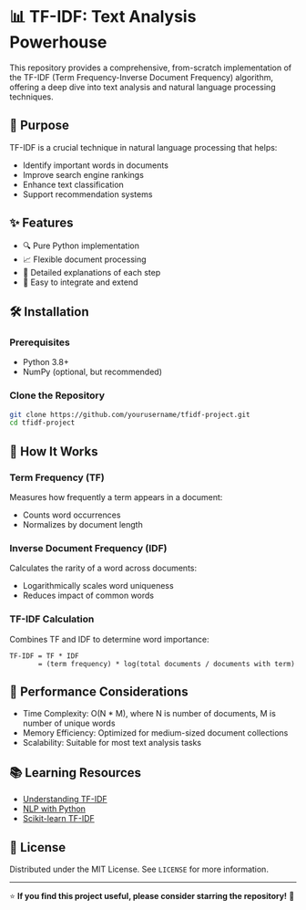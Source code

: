 # 📊 TF-IDF: Text Analysis Powerhouse

This repository provides a comprehensive, from-scratch implementation of the TF-IDF (Term Frequency-Inverse Document Frequency) algorithm, 
offering a deep dive into text analysis and natural language processing techniques.



## 🎯 Purpose

TF-IDF is a crucial technique in natural language processing that helps:
- Identify important words in documents
- Improve search engine rankings
- Enhance text classification
- Support recommendation systems

## ✨ Features

- 🔍 Pure Python implementation
- 📈 Flexible document processing
- 🧠 Detailed explanations of each step
- 🚀 Easy to integrate and extend

## 🛠 Installation

### Prerequisites
- Python 3.8+
- NumPy (optional, but recommended)

### Clone the Repository
```bash
git clone https://github.com/yourusername/tfidf-project.git
cd tfidf-project
```

## 📘 How It Works

### Term Frequency (TF)
Measures how frequently a term appears in a document:
- Counts word occurrences
- Normalizes by document length

### Inverse Document Frequency (IDF)
Calculates the rarity of a word across documents:
- Logarithmically scales word uniqueness
- Reduces impact of common words

### TF-IDF Calculation
Combines TF and IDF to determine word importance:
```
TF-IDF = TF * IDF
       = (term frequency) * log(total documents / documents with term)
```

## 🚀 Performance Considerations

- Time Complexity: O(N * M), where N is number of documents, M is number of unique words
- Memory Efficiency: Optimized for medium-sized document collections
- Scalability: Suitable for most text analysis tasks


## 📚 Learning Resources

- [Understanding TF-IDF](https://en.wikipedia.org/wiki/Tf%E2%80%93idf)
- [NLP with Python](https://www.nltk.org/)
- [Scikit-learn TF-IDF](https://scikit-learn.org/stable/modules/feature_extraction.html)


## 📄 License

Distributed under the MIT License. See `LICENSE` for more information.

---

⭐ **If you find this project useful, please consider starring the repository!** 🌟
